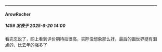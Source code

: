 ﻿
*****

####  ArowRocher  
##### 145#       发表于 2025-6-20 14:00

看完忘说了，网上看到评价期待拉很高，实际没想象那么好，最后的画世界挺有泪点的，比去年的强多了


